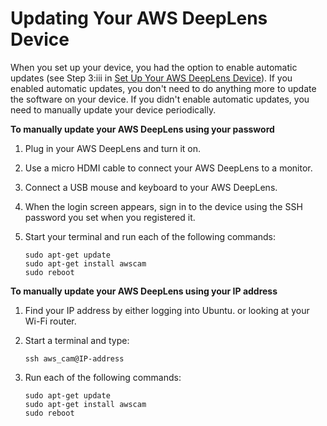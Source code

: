 # Updating Your AWS DeepLens Device<a name="deeplens-manual-updates"></a>

When you set up your device, you had the option to enable automatic updates \(see Step 3:iii in [Set Up Your AWS DeepLens Device](deeplens-getting-started-set-up.md)\)\. If you enabled automatic updates, you don't need to do anything more to update the software on your device\. If you didn't enable automatic updates, you need to manually update your device periodically\.

**To manually update your AWS DeepLens using your password**

1. Plug in your AWS DeepLens and turn it on\.

1. Use a micro HDMI cable to connect your AWS DeepLens to a monitor\. 

1. Connect a USB mouse and keyboard to your AWS DeepLens\.

1. When the login screen appears, sign in to the device using the SSH password you set when you registered it\.

1. Start your terminal and run each of the following commands:

   ```
   sudo apt-get update
   sudo apt-get install awscam
   sudo reboot
   ```

**To manually update your AWS DeepLens using your IP address**

1. Find your IP address by either logging into Ubuntu\. or looking at your Wi\-Fi router\. 

1. Start a terminal and type:

   ```
   ssh aws_cam@IP-address
   ```

1. Run each of the following commands:

   ```
   sudo apt-get update
   sudo apt-get install awscam
   sudo reboot
   ```